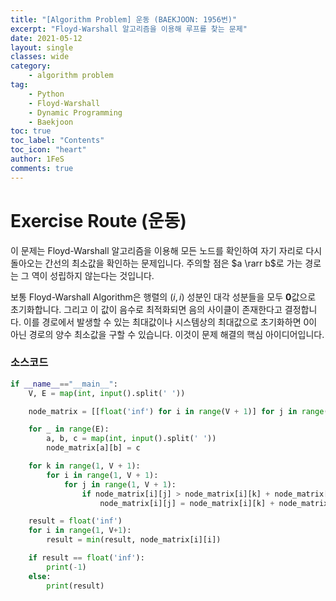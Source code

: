 ```yaml
---
title: "[Algorithm Problem] 운동 (BAEKJOON: 1956번)"
excerpt: "Floyd-Warshall 알고리즘을 이용해 루프를 찾는 문제"
date: 2021-05-12
layout: single
classes: wide
category:
    - algorithm problem
tag:
    - Python
    - Floyd-Warshall
    - Dynamic Programming
    - Baekjoon
toc: true
toc_label: "Contents"
toc_icon: "heart"
author: 1FeS
comments: true
---
```


# Exercise Route (운동)

이 문제는 Floyd-Warshall 알고리즘을 이용해 모든 노드를 확인하여 자기 자리로 다시 돌아오는 간선의 최소값을 확인하는 문제입니다. 주의할 점은 $a \rarr b$로 가는 경로는 그 역이 성립하지 않는다는 것입니다.  
  
보통 Floyd-Warshall Algorithm은 행렬의 $(i, i)$ 성분인 대각 성분들을 모두 **0**값으로 초기화합니다. 그리고 이 값이 음수로 최적화되면 음의 사이클이 존재한다고 결정합니다. 이를 경로에서 발생할 수 있는 최대값이나 시스템상의 최대값으로 초기화하면 0이 아닌 경로의 양수 최소값을 구할 수 있습니다. 이것이 문제 해결의 핵심 아이디어입니다.  
  
### 소스코드

```python
if __name__=="__main__":
    V, E = map(int, input().split(' '))

    node_matrix = [[float('inf') for i in range(V + 1)] for j in range(V + 1)]

    for _ in range(E):
        a, b, c = map(int, input().split(' '))
        node_matrix[a][b] = c

    for k in range(1, V + 1):
        for i in range(1, V + 1):
            for j in range(1, V + 1):
                if node_matrix[i][j] > node_matrix[i][k] + node_matrix[k][j]:
                    node_matrix[i][j] = node_matrix[i][k] + node_matrix[k][j]

    result = float('inf')
    for i in range(1, V+1):
        result = min(result, node_matrix[i][i])

    if result == float('inf'):
        print(-1)
    else:
        print(result)
```
